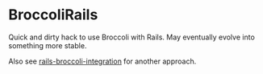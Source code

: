 BroccoliRails
===

Quick and dirty hack to use Broccoli with Rails. May eventually evolve into something more stable.

Also see [rails-broccoli-integration](https://github.com/wagenet/rails-broccoli-integration) for another approach.
